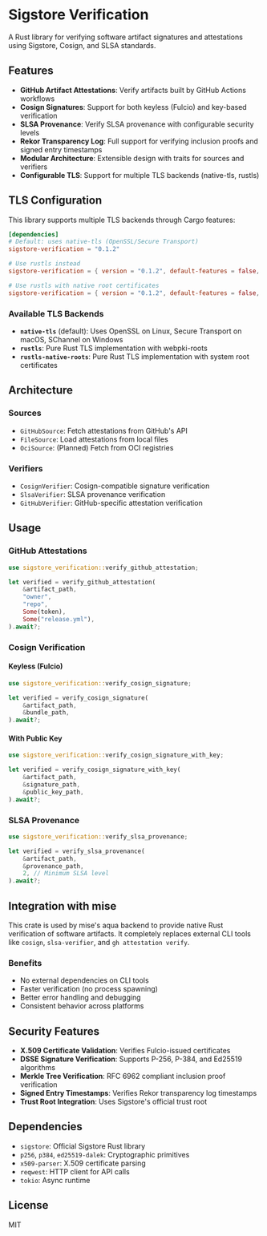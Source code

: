 # Sigstore Verification

A Rust library for verifying software artifact signatures and attestations using Sigstore, Cosign, and SLSA standards.

## Features

- **GitHub Artifact Attestations**: Verify artifacts built by GitHub Actions workflows
- **Cosign Signatures**: Support for both keyless (Fulcio) and key-based verification
- **SLSA Provenance**: Verify SLSA provenance with configurable security levels
- **Rekor Transparency Log**: Full support for verifying inclusion proofs and signed entry timestamps
- **Modular Architecture**: Extensible design with traits for sources and verifiers
- **Configurable TLS**: Support for multiple TLS backends (native-tls, rustls)

## TLS Configuration

This library supports multiple TLS backends through Cargo features:

```toml
[dependencies]
# Default: uses native-tls (OpenSSL/Secure Transport)
sigstore-verification = "0.1.2"

# Use rustls instead
sigstore-verification = { version = "0.1.2", default-features = false, features = ["rustls"] }

# Use rustls with native root certificates
sigstore-verification = { version = "0.1.2", default-features = false, features = ["rustls-native-roots"] }
```

### Available TLS Backends

- **`native-tls`** (default): Uses OpenSSL on Linux, Secure Transport on macOS, SChannel on Windows
- **`rustls`**: Pure Rust TLS implementation with webpki-roots
- **`rustls-native-roots`**: Pure Rust TLS implementation with system root certificates

## Architecture

### Sources
- `GitHubSource`: Fetch attestations from GitHub's API
- `FileSource`: Load attestations from local files
- `OciSource`: (Planned) Fetch from OCI registries

### Verifiers
- `CosignVerifier`: Cosign-compatible signature verification
- `SlsaVerifier`: SLSA provenance verification
- `GitHubVerifier`: GitHub-specific attestation verification

## Usage

### GitHub Attestations
```rust
use sigstore_verification::verify_github_attestation;

let verified = verify_github_attestation(
    &artifact_path,
    "owner",
    "repo",
    Some(token),
    Some("release.yml"),
).await?;
```

### Cosign Verification

#### Keyless (Fulcio)
```rust
use sigstore_verification::verify_cosign_signature;

let verified = verify_cosign_signature(
    &artifact_path,
    &bundle_path,
).await?;
```

#### With Public Key
```rust
use sigstore_verification::verify_cosign_signature_with_key;

let verified = verify_cosign_signature_with_key(
    &artifact_path,
    &signature_path,
    &public_key_path,
).await?;
```

### SLSA Provenance
```rust
use sigstore_verification::verify_slsa_provenance;

let verified = verify_slsa_provenance(
    &artifact_path,
    &provenance_path,
    2, // Minimum SLSA level
).await?;
```

## Integration with mise

This crate is used by mise's aqua backend to provide native Rust verification of software artifacts. It completely replaces external CLI tools like `cosign`, `slsa-verifier`, and `gh attestation verify`.

### Benefits
- No external dependencies on CLI tools
- Faster verification (no process spawning)
- Better error handling and debugging
- Consistent behavior across platforms

## Security Features

- **X.509 Certificate Validation**: Verifies Fulcio-issued certificates
- **DSSE Signature Verification**: Supports P-256, P-384, and Ed25519 algorithms
- **Merkle Tree Verification**: RFC 6962 compliant inclusion proof verification
- **Signed Entry Timestamps**: Verifies Rekor transparency log timestamps
- **Trust Root Integration**: Uses Sigstore's official trust root

## Dependencies

- `sigstore`: Official Sigstore Rust library
- `p256`, `p384`, `ed25519-dalek`: Cryptographic primitives
- `x509-parser`: X.509 certificate parsing
- `reqwest`: HTTP client for API calls
- `tokio`: Async runtime

## License

MIT